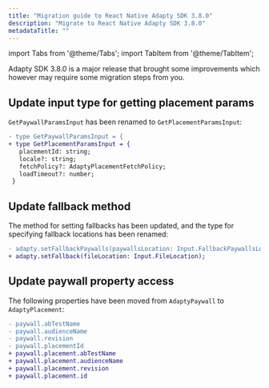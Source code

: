 ```yaml
---
title: "Migration guide to React Native Adapty SDK 3.8.0"
description: "Migrate to React Native Adapty SDK 3.8.0"
metadataTitle: ""
---
```


import Tabs from '@theme/Tabs';
import TabItem from '@theme/TabItem'; 

Adapty SDK 3.8.0 is a major release that brought some improvements which however may require some migration steps from you.

## Update input type for getting placement params

`GetPaywallParamsInput` has been renamed to `GetPlacementParamsInput`:

```diff showLineNumbers
- type GetPaywallParamsInput = {
+ type GetPlacementParamsInput = {
   placementId: string;
   locale?: string;
   fetchPolicy?: AdaptyPlacementFetchPolicy;
   loadTimeout?: number;
 }
```

## Update fallback method

The method for setting fallbacks has been updated, and the type for specifying fallback locations has been renamed:

```diff showLineNumbers
- adapty.setFallbackPaywalls(paywallsLocation: Input.FallbackPaywallsLocation);
+ adapty.setFallback(fileLocation: Input.FileLocation);
```

## Update paywall property access

The following properties have been moved from `AdaptyPaywall` to `AdaptyPlacement`:

```diff showLineNumbers
- paywall.abTestName
- paywall.audienceName
- paywall.revision
- paywall.placementId
+ paywall.placement.abTestName
+ paywall.placement.audienceName
+ paywall.placement.revision
+ paywall.placement.id
```
